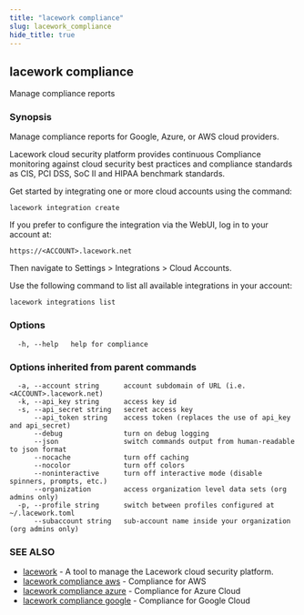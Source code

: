 ```yaml
---
title: "lacework compliance"
slug: lacework_compliance
hide_title: true
---
```


## lacework compliance

Manage compliance reports

### Synopsis

Manage compliance reports for Google, Azure, or AWS cloud providers.

Lacework cloud security platform provides continuous Compliance monitoring against
cloud security best practices and compliance standards as CIS, PCI DSS, SoC II and
HIPAA benchmark standards.

Get started by integrating one or more cloud accounts using the command:

    lacework integration create

If you prefer to configure the integration via the WebUI, log in to your account at:

    https://<ACCOUNT>.lacework.net

Then navigate to Settings > Integrations > Cloud Accounts.

Use the following command to list all available integrations in your account:

    lacework integrations list


### Options

```
  -h, --help   help for compliance
```

### Options inherited from parent commands

```
  -a, --account string      account subdomain of URL (i.e. <ACCOUNT>.lacework.net)
  -k, --api_key string      access key id
  -s, --api_secret string   secret access key
      --api_token string    access token (replaces the use of api_key and api_secret)
      --debug               turn on debug logging
      --json                switch commands output from human-readable to json format
      --nocache             turn off caching
      --nocolor             turn off colors
      --noninteractive      turn off interactive mode (disable spinners, prompts, etc.)
      --organization        access organization level data sets (org admins only)
  -p, --profile string      switch between profiles configured at ~/.lacework.toml
      --subaccount string   sub-account name inside your organization (org admins only)
```

### SEE ALSO

* [lacework](lacework.md)	 - A tool to manage the Lacework cloud security platform.
* [lacework compliance aws](lacework_compliance_aws.md)	 - Compliance for AWS
* [lacework compliance azure](lacework_compliance_azure.md)	 - Compliance for Azure Cloud
* [lacework compliance google](lacework_compliance_google.md)	 - Compliance for Google Cloud

